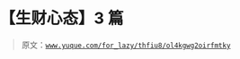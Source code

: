 # 【生财心态】3 篇

> 原文：[`www.yuque.com/for_lazy/thfiu8/ol4kgwg2oirfmtky`](https://www.yuque.com/for_lazy/thfiu8/ol4kgwg2oirfmtky)

